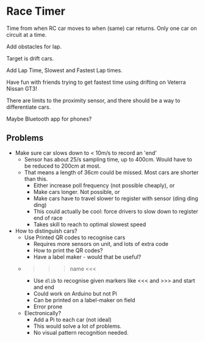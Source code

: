 # Race Timer

Time from when RC car moves to when (same) car returns. Only one car on circuit at a time.

Add obstacles for lap.

Target is drift cars.

Add Lap Time, Slowest and Fastest Lap times.

Have fun with friends trying to get fastest time using drifting on Veterra Nissan GT3!

There are limits to the proximity sensor, and there should be a way to differentiate cars.

Maybe Bluetooth app for phones?

## Problems

* Make sure car slows down to < 10m/s to record an 'end'
  * Sensor has about 25/s sampling time, up to 400cm. Would have to be reduced to 200cm at most.
  * That means a length of 36cm could be missed. Most cars are shorter than this.
    * Either increase poll frequency (not possible cheaply), or
    * Make cars longer. Not possible, or
    * Make cars have to travel slower to register with sensor (ding ding ding)
    * This could actually be cool: force drivers to slow down to register end of race
    * Takes skill to reach to optimal slowest speed
* How to distinguish cars?
  * Use Printed QR codes to recognise cars
    * Requires more sensors on unit, and lots of extra code
    * How to print the QR codes?
    * Have a label maker - would that be useful?
  * >>> name <<<
    * Use `dlib` to recognise given markers like <<< and >>> and start and end
    * Could work on Arduino but not Pi
    * Can be printed on a label-maker on field
    * Error prone
  * Electronically?
    * Add a Pi to each car (not ideal)
    * This would solve a lot of problems.
    * No visual pattern recognition needed.



